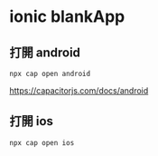 # ionic blankApp

## 打開 android

`npx cap open android`

<https://capacitorjs.com/docs/android>

## 打開 ios

`npx cap open ios`
